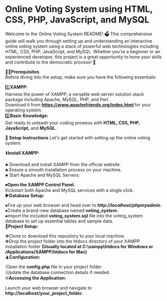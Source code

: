 # Online Voting System using HTML, CSS, PHP, JavaScript, and MySQL
Welcome to the Online Voting System README! 🗳️ This comprehensive guide will walk you through setting up and understanding an interactive online voting system using a stack of powerful web technologies including HTML, CSS, PHP, JavaScript, and MySQL. Whether you're a beginner or an experienced developer, this project is a great opportunity to hone your skills and contribute to the democratic process! 🌟<br>

✍🏻<b>Prerequisites</b><br>
Before diving into the setup, make sure you have the following essentials:<br>

1️⃣<b>XAMPP:</b><br>
 Harness the power of XAMPP, a versatile web server solution stack package including Apache, MySQL, PHP, and Perl.<br> Download it from <b>https://www.apachefriends.org/index.html </b> for your operating system.<br>
2️⃣<b>Basic Knowledge:</b><br>
Get ready to unleash your coding prowess with <b>HTML, CSS, PHP, JavaScript,</b> and <b>MySQL.</b><br>

🚀<b> Setup Instructions</b>
Let's get started with setting up the online voting system:

⬇️<b>Install XAMPP:</b><br>

♣️ Download and install XAMPP from the official website.<br>
♣️ Ensure a smooth installation process on your machine.<br>
♣️ Start Apache and MySQL Servers:<br>

⏺<b>Open the XAMPP Control Panel.</b><br>
Kickstart both Apache and MySQL services with a single click.<br>
▶️<b>Database Setup:</b><br>

♠️Fire up your web browser and head over to <b><i>http://localhost/phpmyadmin</i></b>.<br>
♠️Create a brand-new database named <b>voting_system.</b><br>
♠️Import the included <b>voting_system.sql</b> file into the voting_system database to set up essential tables and sample data.<br>
📲<b>Project Setup:</b><br>

✥Clone or download this repository to your local machine.<br>
✥Drop the project folder into the htdocs directory of your XAMPP installation folder <b>(Usually located at C:\xampp\htdocs for Windows or /Applications/XAMPP/htdocs for Mac)</b><br>
♟<b>Configuration:</b><br>

❕Open the <b>config.php</b> file in your project folder.<br>
❕Update the database connection details if needed.<br>
🌐<b>Accessing the Application:</b><br>

Launch your web browser and navigate to <b>http://localhost/your_project_folder.</b><br>

